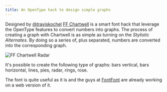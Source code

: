```yaml
---
title: An OpenType hack to design simple graphs
---
```


Designed by [@traviskochel](https://twitter.com/traviskochel) [FF Chartwell] is a smart font hack that leverage the OpenType features to convert numbers into graphs.
The process of creating a graph with Chartwell is as simple as turning on the *Stylistic Alternates*. By doing so a series of, plus separated, numbers are converted into the corresponding graph.

![FF Chartwell Radar](https://www.fontfont.com/staticcontent/inuseimages/original/FF_Chartwell_SC-all_7_symbols-Radar.png?1336379581)

It's possible to create the following type of graphs: bars vertical, bars horizontal, lines, pies, radar, rings, rose.

The font is quite useful as it is and the guys at [FontFont](https://www.fontfont.com/) are already working on a web version of it.

[FF Chartwell]:https://www.fontfont.com/how-to-use-ff-chartwell